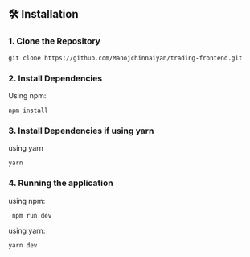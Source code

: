 ## 🛠 Installation

### 1. Clone the Repository

```
git clone https://github.com/Manojchinnaiyan/trading-frontend.git
```

### 2. Install Dependencies

Using npm:

```
npm install
```

### 3. Install Dependencies if using yarn

using yarn

```
yarn
```

### 4. Running the application

using npm:

```
 npm run dev
```

using yarn:

```
yarn dev
```
